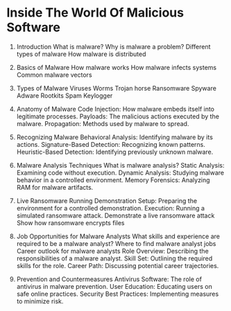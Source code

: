 # Inside The World Of Malicious Software

1. Introduction
What is malware?
Why is malware a problem?
Different types of malware
How malware is distributed

2. Basics of Malware
How malware works
How malware infects systems
Common malware vectors

3. Types of Malware
Viruses
Worms
Trojan horse
Ransomware
Spyware
Adware
Rootkits
Spam
Keylogger

4. Anatomy of Malware
Code Injection: How malware embeds itself into legitimate processes.
Payloads: The malicious actions executed by the malware.
Propagation: Methods used by malware to spread.

5. Recognizing Malware
Behavioral Analysis: Identifying malware by its actions.
Signature-Based Detection: Recognizing known patterns.
Heuristic-Based Detection: Identifying previously unknown malware.

6. Malware Analysis Techniques
What is malware analysis?
Static Analysis: Examining code without execution.
Dynamic Analysis: Studying malware behavior in a controlled environment.
Memory Forensics: Analyzing RAM for malware artifacts.

7. Live Ransomware Running Demonstration
Setup: Preparing the environment for a controlled demonstration.
Execution: Running a simulated ransomware attack.
Demonstrate a live ransomware attack
Show how ransomware encrypts files

8. Job Opportunities for Malware Analysts
What skills and experience are required to be a malware analyst?
Where to find malware analyst jobs
Career outlook for malware analysts
Role Overview: Describing the responsibilities of a malware analyst.
Skill Set: Outlining the required skills for the role.
Career Path: Discussing potential career trajectories.

9. Prevention and Countermeasures
Antivirus Software: The role of antivirus in malware prevention.
User Education: Educating users on safe online practices.
Security Best Practices: Implementing measures to minimize risk.
